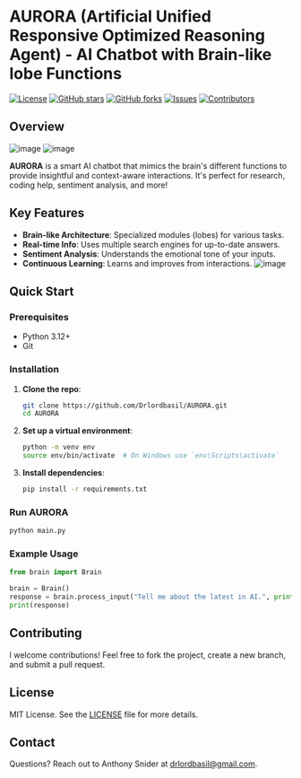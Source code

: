 
# AURORA (Artificial Unified Responsive Optimized Reasoning Agent) - AI Chatbot with Brain-like lobe Functions

[![License](https://img.shields.io/badge/license-MIT-blue.svg)](LICENSE)
[![GitHub stars](https://img.shields.io/github/stars/Drlordbasil/AURORA)](https://github.com/Drlordbasil/AURORA/stargazers)
[![GitHub forks](https://img.shields.io/github/forks/Drlordbasil/AURORA)](https://github.com/Drlordbasil/AURORA/network)
[![Issues](https://img.shields.io/github/issues/Drlordbasil/AURORA)](https://github.com/Drlordbasil/AURORA/issues)
[![Contributors](https://img.shields.io/github/contributors/Drlordbasil/AURORA)](https://github.com/Drlordbasil/AURORA/graphs/contributors)

## Overview
![image](https://github.com/Drlordbasil/AURORA/assets/126736516/09d80157-5d50-4ba9-a15b-4b61fffbff3e)
![image](https://github.com/Drlordbasil/AURORA/assets/126736516/d3e851c2-ebbc-4f27-86cf-93e67d060e66)

**AURORA** is a smart AI chatbot that mimics the brain's different functions to provide insightful and context-aware interactions. It's perfect for research, coding help, sentiment analysis, and more!

## Key Features

- **Brain-like Architecture**: Specialized modules (lobes) for various tasks.
- **Real-time Info**: Uses multiple search engines for up-to-date answers.
- **Sentiment Analysis**: Understands the emotional tone of your inputs.
- **Continuous Learning**: Learns and improves from interactions.
![image](https://github.com/Drlordbasil/AURORA/assets/126736516/cb37aca1-a29e-4f1a-a200-1cab5ba981ac)

## Quick Start

### Prerequisites

- Python 3.12+
- Git

### Installation

1. **Clone the repo**:
    ```bash
    git clone https://github.com/Drlordbasil/AURORA.git
    cd AURORA
    ```

2. **Set up a virtual environment**:
    ```bash
    python -m venv env
    source env/bin/activate  # On Windows use `env\Scripts\activate`
    ```

3. **Install dependencies**:
    ```bash
    pip install -r requirements.txt
    ```

### Run AURORA

```bash
python main.py
```

### Example Usage

```python
from brain import Brain

brain = Brain()
response = brain.process_input("Tell me about the latest in AI.", print)
print(response)
```

## Contributing

I welcome contributions! Feel free to fork the project, create a new branch, and submit a pull request.

## License

MIT License. See the [LICENSE](LICENSE) file for more details.

## Contact

Questions? Reach out to Anthony Snider at [drlordbasil@gmail.com](mailto:drlordbasil@gmail.com).

